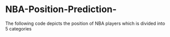 # NBA-Position-Prediction-
The following code depicts the position of NBA players which is divided into 5 categories

